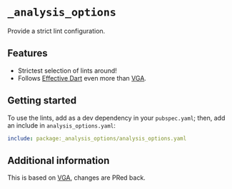 # `_analysis_options`

Provide a strict lint configuration.

## Features

- Strictest selection of lints around!
- Follows [Effective Dart][effective-dart] even more than [VGA].

## Getting started

To use the lints, add as a dev dependency in your `pubspec.yaml`;
then, add an include in `analysis_options.yaml`:

```yaml
include: package:_analysis_options/analysis_options.yaml
```

## Additional information

This is based on [VGA], changes are PRed back.

[effective-dart]: https://dart.dev/effective-dart
[VGA]: https://pub.dev/packages/very_good_analysis
